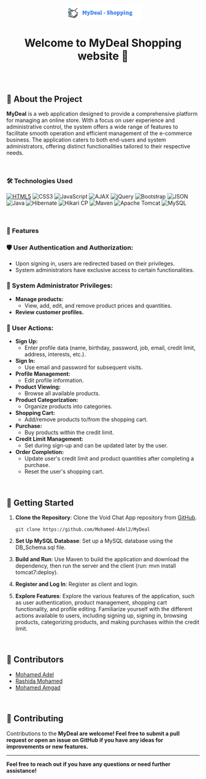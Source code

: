 <div align="center">

  <img src="mydeal/src/main/webapp/img/logo.png" alt="logo" width="200" height="auto" />
  <h1>Welcome to MyDeal Shopping website 👋</h1>
</div>

<br />  
<br>

<!-- About the Project -->
## :star2: About the Project

**MyDeal** is a web application designed to provide a comprehensive platform for managing an online store. With a focus on user experience and administrative control, the system offers a wide range of features to facilitate smooth operation and efficient management of the e-commerce business. The application caters to both end-users and system administrators, offering distinct functionalities tailored to their respective needs.

<br>

<!-- TechStack -->
### 🛠️ Technologies Used


[![HTML5](https://img.shields.io/badge/html5-%23E34F26.svg?style=for-the-badge&logo=html5&logoColor=white)](https://developer.mozilla.org/en-US/docs/Web/Guide/HTML/HTML5)
	![CSS3](https://img.shields.io/badge/css3-%231572B6.svg?style=for-the-badge&logo=css3&logoColor=white)
 ![JavaScript](https://img.shields.io/badge/javascript-%23323330.svg?style=for-the-badge&logo=javascript&logoColor=%23F7DF1E)
 ![AJAX](https://img.shields.io/badge/AJAX-orange?style=for-the-badge&logo=ajax)
 ![jQuery](https://img.shields.io/badge/jquery-%230769AD.svg?style=for-the-badge&logo=jquery&logoColor=white)
 ![Bootstrap](https://img.shields.io/badge/bootstrap-%238511FA.svg?style=for-the-badge&logo=bootstrap&logoColor=white)
 ![JSON](https://img.shields.io/badge/JSON-orange?style=for-the-badge&logo=json)
![Java](https://img.shields.io/badge/java-%23ED8B00.svg?style=for-the-badge&logo=openjdk&logoColor=white)
![Hibernate](https://img.shields.io/badge/Hibernate-59666C?style=for-the-badge&logo=Hibernate&logoColor=white)
![Hikari CP](https://img.shields.io/badge/Hikari%20CP-blue?style=for-the-badge&logo=java&logoColor=white)
![Maven](https://img.shields.io/badge/Maven-orange?style=for-the-badge&logo=apache)
![Apache Tomcat](https://img.shields.io/badge/apache%20tomcat-%23F8DC75.svg?style=for-the-badge&logo=apache-tomcat&logoColor=black)
![MySQL](https://img.shields.io/badge/mysql-4479A1.svg?style=for-the-badge&logo=mysql&logoColor=white)

<br>

<!-- Features -->
### :dart: Features

### 🛡️ User Authentication and Authorization:
- Upon signing in, users are redirected based on their privileges.
- System administrators have exclusive access to certain functionalities.

### 🚀 System Administrator Privileges:
- **Manage products:**
  - View, add, edit, and remove product prices and quantities.
- **Review customer profiles.**

### 👤 User Actions:
- **Sign Up:**
  - Enter profile data (name, birthday, password, job, email, credit limit, address, interests, etc.).
- **Sign In:**
  - Use email and password for subsequent visits.
- **Profile Management:**
  - Edit profile information.
- **Product Viewing:**
  - Browse all available products.
- **Product Categorization:**
  - Organize products into categories.
- **Shopping Cart:**
  - Add/remove products to/from the shopping cart.
- **Purchase:**
  - Buy products within the credit limit.
- **Credit Limit Management:**
  - Set during sign-up and can be updated later by the user.
- **Order Completion:**
  - Update user's credit limit and product quantities after completing a purchase.
  - Reset the user's shopping cart.


<br>

<!-- Getting Started -->
## 	:toolbox: Getting Started

1. **Clone the Repository**: Clone the Void Chat App repository from [GitHub](https://github.com/Mohamed-Adel2/MyDeal).
   
    ```
    git clone https://github.com/Mohamed-Adel2/MyDeal
    ```

2. **Set Up MySQL Database**: Set up a MySQL database using the DB_Schema.sql file.

3. **Build and Run**: Use Maven to build the application and download the dependency, then run the server and the client (run: mvn install tomcat7:deploy).

4. **Register and Log In**: Register as client and login.

5. **Explore Features**:  Explore the various features of the application, such as user authentication, product management, shopping cart functionality, and profile editing. Familiarize yourself with the different actions available to users, including signing up, signing in, browsing products, categorizing products, and making purchases within the credit limit.

<br>

## 🚀 Contributors

- [Mohamed Adel](https://github.com/Mohamed-Adel2)
- [Rashida Mohamed](https://github.com/Rashida5)
- [Mohamed Amgad](https://github.com/AMG2001)

<br>

## :wave: Contributing

Contributions to the <b>MyDeal<b> are welcome! Feel free to submit a pull request or open an issue on GitHub if you have any ideas for improvements or new features.

---

Feel free to reach out if you have any questions or need further assistance!
